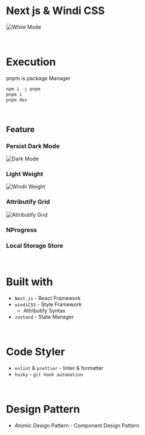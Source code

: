 # Next js & Windi CSS

![White Mode](image/white.png)

<br/>

# Execution
pnpm is package Manager

```bash
npm i -g pnpm
pnpm i
pnpm dev
```

<br/>



## Feature
### Persist Dark Mode
![Dark Mode](image/dark.png)

### Light Weight
![Windii Weight](image/windi.png)
### Attributify Grid
![Attributify Grid](image/grid.png)

### NProgress
### Local Storage Store

<br/>

# Built with
- `Next.js` - React Framework
- `windiCSS` - Style Framework
  - Attributify Syntax
- `zustand` - State Manager

<br/>

# Code Styler
- `eslint` & `prettier` - linter & formatter
- `husky` - `git hook automation`


<br/>

# Design Pattern

- Atomic Design Pattern - Component Design Pattern


<br/>

